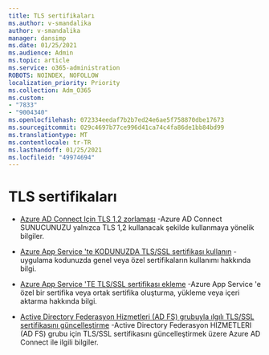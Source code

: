```yaml
---
title: TLS sertifikaları
ms.author: v-smandalika
author: v-smandalika
manager: dansimp
ms.date: 01/25/2021
ms.audience: Admin
ms.topic: article
ms.service: o365-administration
ROBOTS: NOINDEX, NOFOLLOW
localization_priority: Priority
ms.collection: Adm_O365
ms.custom:
- "7833"
- "9004340"
ms.openlocfilehash: 072334eedaf7b2b7ed24e6ae5f758870dbe17673
ms.sourcegitcommit: 029c4697b77ce996d41ca74c4fa86de1bb84bd99
ms.translationtype: MT
ms.contentlocale: tr-TR
ms.lasthandoff: 01/25/2021
ms.locfileid: "49974694"
---
```

# <a name="tls-certificates"></a>TLS sertifikaları

- [Azure AD Connect Için TLS 1,2 zorlaması](https://docs.microsoft.com/azure/active-directory/hybrid/reference-connect-tls-enforcement)  -Azure AD Connect SUNUCUNUZU yalnızca TLS 1,2 kullanacak şekilde kullanmaya yönelik bilgiler.

- [Azure App Service 'te KODUNUZDA TLS/SSL sertifikası kullanın](https://docs.microsoft.com/azure/app-service/configure-ssl-certificate-in-code)  -uygulama kodunuzda genel veya özel sertifikaların kullanımı hakkında bilgi.

- [Azure App Service 'TE TLS/SSL sertifikası ekleme](https://docs.microsoft.com/azure/app-service/configure-ssl-certificate)  -Azure App Service 'e özel bir sertifika veya ortak sertifika oluşturma, yükleme veya içeri aktarma hakkında bilgi.

- [Active Directory Federasyon Hizmetleri (AD FS) grubuyla ılgılı TLS/SSL sertifikasını güncelleştirme](https://docs.microsoft.com/azure/active-directory/hybrid/how-to-connect-fed-ssl-update)  -Active Directory Federasyon HIZMETLERI (AD FS) grubu için TLS/SSL sertifikasını güncelleştirmek üzere Azure AD Connect ile ilgili bilgiler.

